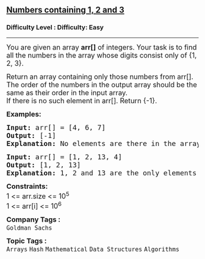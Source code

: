 <h2><a href="https://www.geeksforgeeks.org/problems/numbers-containing-1-2-and-32555/1?page=11&category=Arrays&sortBy=submissions">Numbers containing 1, 2 and 3</a></h2><h3>Difficulty Level : Difficulty: Easy</h3><hr><div class="problems_problem_content__Xm_eO"><p><span style="font-size: 18px;">You are given an array&nbsp;<strong>arr[]</strong>&nbsp;of integers. Your task is to find all the numbers in the array whose digits consist only of {1, 2, 3}.</span></p>
<p><span style="font-size: 18px;">Return an array containing only those numbers from arr[]. The order of the numbers in the output array should be the same as their order in the input array.<br>If there is no such element in arr[]. Return {-1}.</span></p>
<p><span style="font-size: 18px;"><strong>Examples:</strong></span></p>
<pre><span style="font-size: 18px;"><strong>Input: </strong>arr[] = [4, 6, 7]
<strong>Output: </strong>[-1]<strong>
Explanation: </strong>No elements are there in the array which contains digits 1, 2 or 3.</span></pre>
<pre><span style="font-size: 18px;"><strong>Input: </strong>arr[] = [1, 2, 13, 4] <br><strong>Output: </strong>[1, 2, 13]<strong><br>Explanation: </strong>1, 2 and 13 are the only elements in the array which contains digits as 1, 2 or 3.</span></pre>
<p><span style="font-size: 18px;"><strong>Constraints:</strong><br>1 &lt;= arr.size &lt;= 10<sup>5</sup><br>1 &lt;= arr[i] &lt;= 10<sup>6</sup></span></p></div><p><span style=font-size:18px><strong>Company Tags : </strong><br><code>Goldman Sachs</code>&nbsp;<br><p><span style=font-size:18px><strong>Topic Tags : </strong><br><code>Arrays</code>&nbsp;<code>Hash</code>&nbsp;<code>Mathematical</code>&nbsp;<code>Data Structures</code>&nbsp;<code>Algorithms</code>&nbsp;